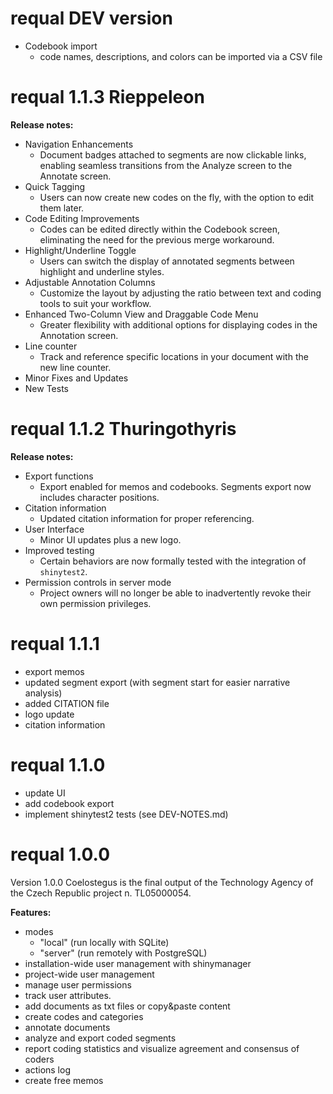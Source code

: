 # requal DEV version

- Codebook import
  - code names, descriptions, and colors can be imported via a CSV file

# requal 1.1.3 Rieppeleon

__Release notes:__  

- Navigation Enhancements
  - Document badges attached to segments are now clickable links, enabling seamless transitions from the Analyze screen to the Annotate screen.
- Quick Tagging
  - Users can now create new codes on the fly, with the option to edit them later.
- Code Editing Improvements
  - Codes can be edited directly within the Codebook screen, eliminating the need for the previous merge workaround.
- Highlight/Underline Toggle
  - Users can switch the display of annotated segments between highlight and underline styles.
- Adjustable Annotation Columns
  - Customize the layout by adjusting the ratio between text and coding tools to suit your workflow.
- Enhanced Two-Column View and Draggable Code Menu
  - Greater flexibility with additional options for displaying codes in the Annotation screen.
- Line counter
  - Track and reference specific locations in your document with the new line counter.
- Minor Fixes and Updates
- New Tests

# requal 1.1.2 Thuringothyris

__Release notes:__  

- Export functions
  - Export enabled for memos and codebooks. Segments export now includes character positions.
- Citation information
  - Updated citation information for proper referencing.
- User Interface
  - Minor UI updates plus a new logo.
- Improved testing
  - Certain behaviors are now formally tested with the integration of `shinytest2`.
- Permission controls in server mode
  - Project owners will no longer be able to inadvertently revoke their own permission privileges.

# requal 1.1.1

- export memos
- updated segment export (with segment start for easier narrative analysis)
- added CITATION file
- logo update
- citation information

# requal 1.1.0

- update UI
- add codebook export
- implement shinytest2 tests (see DEV-NOTES.md)

# requal 1.0.0

Version 1.0.0 Coelostegus is the final output of the Technology Agency of the Czech Republic project n. TL05000054.

__Features:__  

- modes  
  - "local" (run locally with SQLite)  
  - "server" (run remotely with PostgreSQL)  
- installation-wide user management with shinymanager  
- project-wide user management  
- manage user permissions  
- track user attributes. 
- add documents as txt files or copy&paste content  
- create codes and categories  
- annotate documents  
- analyze and export coded segments  
- report coding statistics and visualize agreement and consensus of coders  
- actions log  
- create free memos  
